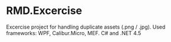 # RMD.Excercise

Excercise project for handling duplicate assets (.png / .jpg). 
Used frameworks: WPF, Calibur.Micro, MEF.
C# and .NET 4.5
